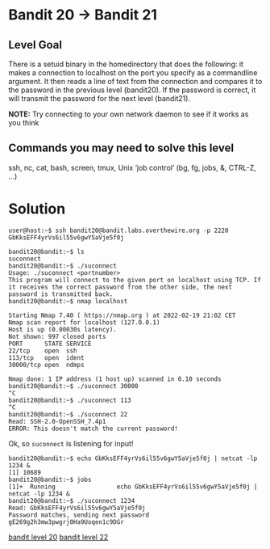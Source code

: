 <h1>Bandit 20 &#x2192; Bandit 21 </h1>

<h2 id="level-goal">Level Goal</h2>
<p>There is a setuid binary in the homedirectory that does the
following: it makes a connection to localhost on the port you
specify as a commandline argument. It then reads a line of text from
the connection and compares it to the password in the previous level
(bandit20). If the password is correct, it will transmit the
password for the next level (bandit21).</p>

<p><strong>NOTE:</strong> Try connecting to your own network daemon to see if it
works as you think</p>

<h2 id="commands-you-may-need-to-solve-this-level">Commands you may need to solve this level</h2>
<p>ssh, nc, cat, bash, screen, tmux, Unix ‘job control’ (bg, fg, jobs, &amp;, CTRL-Z, …)</p>


<h1>Solution</h1>

```
user@host:~$ ssh bandit20@bandit.labs.overthewire.org -p 2220
GbKksEFF4yrVs6il55v6gwY5aVje5f0j

bandit20@bandit:~$ ls
suconnect
bandit20@bandit:~$ ./suconnect
Usage: ./suconnect <portnumber>
This program will connect to the given port on localhost using TCP. If it receives the correct password from the other side, the next password is transmitted back.
bandit20@bandit:~$ nmap localhost

Starting Nmap 7.40 ( https://nmap.org ) at 2022-02-19 21:02 CET
Nmap scan report for localhost (127.0.0.1)
Host is up (0.00030s latency).
Not shown: 997 closed ports
PORT      STATE SERVICE
22/tcp    open  ssh
113/tcp   open  ident
30000/tcp open  ndmps

Nmap done: 1 IP address (1 host up) scanned in 0.10 seconds
bandit20@bandit:~$ ./suconnect 30000
^C
bandit20@bandit:~$ ./suconnect 113
^C
bandit20@bandit:~$ ./suconnect 22
Read: SSH-2.0-OpenSSH_7.4p1
ERROR: This doesn't match the current password!
```

Ok, so `suconnect` is listening for input!

```
bandit20@bandit:~$ echo GbKksEFF4yrVs6il55v6gwY5aVje5f0j | netcat -lp 1234 &
[1] 10689
bandit20@bandit:~$ jobs
[1]+  Running                 echo GbKksEFF4yrVs6il55v6gwY5aVje5f0j | netcat -lp 1234 &
bandit20@bandit:~$ ./suconnect 1234
Read: GbKksEFF4yrVs6il55v6gwY5aVje5f0j
Password matches, sending next password
gE269g2h3mw3pwgrj0Ha9Uoqen1c9DGr
```

[bandit level 20](20.md)
[bandit level 22](22.md)

